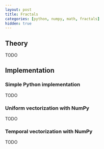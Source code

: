 ```yaml
---
layout: post
title: Fractals
categories: [python, numpy, math, fractals]
hidden: true
---
```


## Theory

TODO

## Implementation

### Simple Python implementation

TODO

### Uniform vectorization with NumPy

TODO

### Temporal vectorization with NumPy

TODO
